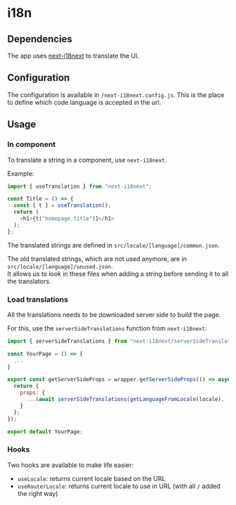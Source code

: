 # i18n

## Dependencies

The app uses [next-i18next](https://github.com/i18next/next-i18next) to translate the UI.

## Configuration

The configuration is available in `/next-i18next.config.js`. This is the place to define which code language is accepted in the url.

## Usage

### In component

To translate a string in a component, use `next-i18next`.

Example:
```js
import { useTranslation } from "next-i18next";

const Title = () => {
  const { t } = useTranslation();
  return (
    <h1>{t("homepage.title")}</h1>
  );
};
```

The translated strings are defined in `src/locale/[language]/common.json`.

The old translated strings, which are not used anymore, are in `src/locale/[language]/unused.json`.  
It allows us to look in these files when adding a string before sending it to all the translators.


### Load translations

All the translations needs to be downloaded server side to build the page.

For this, use the `serverSideTranslations` function from `next-i18next`:
```js
import { serverSideTranslations } from "next-i18next/serverSideTranslations";

const YourPage = () => {
  ...
}

export const getServerSideProps = wrapper.getServerSideProps(() => async ({ locale }) => {
  return {
    props: {
      ...(await serverSideTranslations(getLanguageFromLocale(locale), ["common"]))
    }
  };
});

export default YourPage;

```


### Hooks

Two hooks are available to make life easier:

- `useLocale`: returns current locale based on the URL
- `useRouterLocale`: returns current locale to use in URL (with all `/` added the right way)
